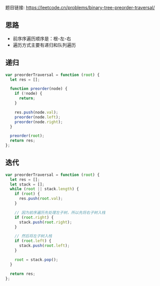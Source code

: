 题目链接: https://leetcode.cn/problems/binary-tree-preorder-traversal/

## 思路

- 前序序遍历顺序是：根-左-右
- 遍历方式主要有递归和队列遍历

## 递归

```javascript
var preorderTraversal = function (root) {
  let res = [];

  function preorder(node) {
    if (!node) {
      return;
    }

    res.push(node.val);
    preorder(node.left);
    preorder(node.right);
  }

  preorder(root);
  return res;
};
```

## 迭代

```javascript
var preorderTraversal = function (root) {
  let res = [];
  let stack = [];
  while (root || stack.length) {
    if (root) {
      res.push(root.val);
    }

    // 因为前序遍历先处理左子树，所以先将右子树入栈
    if (root.right) {
      stack.push(root.right);
    }

    // 然后将左子树入栈
    if (root.left) {
      stack.push(root.left);
    }

    root = stack.pop();
  }

  return res;
};
```
